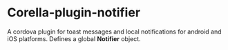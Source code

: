 # Corella-plugin-notifier

A cordova plugin for toast messages and local notifications for android and iOS platforms.
Defines a global **Notifier** object.